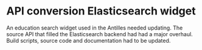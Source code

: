<!--
  id: 3158
  slug: api-conversion-elasticsearch-widget
  type: fortpolio
  content: <p>An education search widget used in the Antilles needed updating. The source API that filled the Elasticsearch backend had had a major overhaul. Build scripts, source code and documentation had to be updated.</p> 
  categories: 
  tags: CSS,HTML,Javascript,Grunt,Elasticsearch,Bootstrap,JSDoc
  datefrom: 2016-05-25
  dateto: 2016-06-25
  incv: true
  inportfolio: false
  clients: Studiekeuze123
  collaboration: 
  prizes: 
  images: 
-->

# API conversion Elasticsearch widget

<p>An education search widget used in the Antilles needed updating. The source API that filled the Elasticsearch backend had had a major overhaul. Build scripts, source code and documentation had to be updated.</p>

